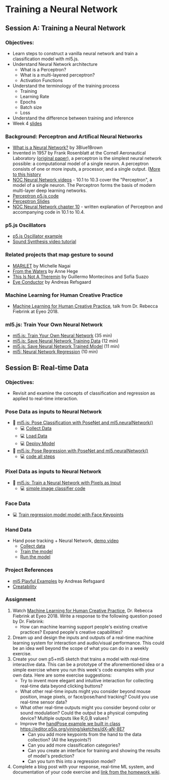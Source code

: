 # Training a Neural Network

## Session A: Training a Neural Network

### Objectives:

- Learn steps to construct a vanilla neural network and train a classification model with ml5.js.
- Understand Neural Network architecture
  - What is a Perceptron?
  - What is a multi-layered perceptron?
  - Activation Functions
- Understand the terminology of the training process
  - Training
  - Learning Rate
  - Epochs
  - Batch size
  - Loss
- Understand the difference between training and inference
- Week 4 [slides](https://docs.google.com/presentation/d/1pQPU2ANEPuESCr-POjbRDPnR992VGS3TRfj7C9eK1Co/edit?usp=sharing)

### Background: Perceptron and Artifical Neural Networks

- [What is a Neural Network?](https://youtu.be/aircAruvnKk?list=PLZHQObOWTQDNU6R1_67000Dx_ZCJB-3pi) by 3Blue1Brown
- Invented in 1957 by Frank Rosenblatt at the Cornell Aeronautical Laboratory ([original paper](http://www.ling.upenn.edu/courses/cogs501/Rosenblatt1958.pdf)), a perceptron is the simplest neural network possible: a computational model of a single neuron. A perceptron consists of one or more inputs, a processor, and a single output. ([More to this history](https://github.com/ml5js/Intro-ML-Arts-IMA-F23/wiki/Brief-History-of-Artificial-Neural-Networks)
- [NOC Neural Network videos](https://youtu.be/XJ7HLz9VYz0?list=PLRqwX-V7Uu6aCibgK1PTWWu9by6XFdCfh) - 10.1 to 10.3 cover the "Perceptron", a model of a single neuron. The Perceptron forms the basis of modern multi-layer deep learning networks.
- [Perceptron p5.js code](https://editor.p5js.org/natureofcode/sketches/guiOyd5GD)
- [Perceptron Slides](https://drive.google.com/file/d/1io05Uzpb9BclWzXyvB6wEj_Zu4uI_hOX/view?usp=sharing)
- [NOC Neural Network chapter 10](https://natureofcode.com/book/chapter-10-neural-networks/) - written explanation of Perceptron and accompanying code in 10.1 to 10.4.

### p5.js Oscillators

- [p5.js Oscillator example](https://editor.p5js.org/ima_ml/sketches/fSGClc_aK)
- [Sound Synthesis video tutorial](https://youtu.be/Bk8rLzzSink)

### Related projects that map gesture to sound

- [MARtLET](https://vimeo.com/19980514) by Michelle Nagai
- [From the Waters](https://www.youtube.com/watch?v=k6dwnr5RDow) by Anne Hege
- [This Is Not A Theremin](https://sofiaitp.wordpress.com/2018/12/04/this-is-not-a-theremin/) by Guillermo Montecinos and Sofía Suazo
- [Eye Conductor]([https://andreasrefsgaard.dk/project/eye-conductor/](https://www.andreasrefsgaard.dk/projects/eye-conductor/)) by Andreas Refsgaard

### Machine Learning for Human Creative Practice

- [Machine Learning for Human Creative Practice](https://vimeo.com/287094397), talk from Dr. Rebecca Fiebrink at Eyeo 2018.

### ml5.js: Train Your Own Neural Network

- [ml5.js: Train Your Own Neural Network](https://youtu.be/8HEgeAbYphA?list=PLRqwX-V7Uu6YPSwT06y_AEYTqIwbeam3y) (35 min)
- [ml5.js: Save Neural Network Training Data](https://youtu.be/q6cwxORPDo8?list=PLRqwX-V7Uu6YPSwT06y_AEYTqIwbeam3y) (12 min)
- [ml5.js: Save Neural Network Trained Model](https://youtu.be/wUrg9Hjkhg0?list=PLRqwX-V7Uu6YPSwT06y_AEYTqIwbeam3y) (11 min)
- [ml5: Neural Network Regression](https://youtu.be/fFzvwdkzr_c?list=PLRqwX-V7Uu6YPSwT06y_AEYTqIwbeam3y) (10 min)

## Session B: Real-time Data

### Objectives:

- Revisit and examine the concepts of classification and regression as applied to real-time interaction.

### Pose Data as inputs to Neural Network

- 🎥 [ml5.js: Pose Classification with PoseNet and ml5.neuralNetwork()](https://youtu.be/FYgYyq-xqAw?list=PLRqwX-V7Uu6YPSwT06y_AEYTqIwbeam3y)
  - 💻 [Collect Data](https://editor.p5js.org/codingtrain/sketches/kTM0Gm-1q)
  - 💻 [Load Data](https://editor.p5js.org/codingtrain/sketches/-Ywq20rM9)
  - 💻 [Deploy Model](https://editor.p5js.org/codingtrain/sketches/c5sDNr8eM)
- 🎥 [ml5.js: Pose Regression with PoseNet and ml5.neuralNetwork()](https://youtu.be/lob74HqHYJ0?list=PLRqwX-V7Uu6YPSwT06y_AEYTqIwbeam3y)
  - 💻 [code all steps](https://editor.p5js.org/codingtrain/sketches/JI_j-PiLk)

### Pixel Data as inputs to Neural Network

- 🎥 [ml5.js: Train a Neural Network with Pixels as Input](https://youtu.be/UaKab6h9Z0I?list=PLRqwX-V7Uu6YPSwT06y_AEYTqIwbeam3y)
  - 💻 [simple image classifier code](https://editor.p5js.org/codingtrain/sketches/rkonHpec2)

### Face Data

- 💻 [Train regression model model with Face Keypoints](https://editor.p5js.org/ima_ml/sketches/US3ZX6zCD)

### Hand Data

- Hand pose tracking + Neural Network, [demo video](https://www.loom.com/share/420fa5941dea411491af817011622c86)
  - [Collect data](https://editor.p5js.org/yining/sketches/dCoPm-Opb)
  - [Train the model](https://editor.p5js.org/yining/sketches/IrBFfXbSF)
  - [Run the model](https://editor.p5js.org/yining/sketches/6cFF9-L-Z)

### Project References

- [ml5 Playful Examples](https://ml5-fellowship-2020.github.io/examples/) by Andreas Refsgaard
- [Creatability](https://experiments.withgoogle.com/collection/creatability)

### Assignment

1. Watch [Machine Learning for Human Creative Practice](https://vimeo.com/287094397), Dr. Rebecca Fiebrink at Eyeo 2018. Write a response to the following question posed by Dr. Fiebrink:
   - How can machine learning support people's existing creative practices? Expand people's creative capabilities?
2. Dream up and design the inputs and outputs of a real-time machine learning system for interaction and audio/visual performance. This could be an idea well beyond the scope of what you can do in a weekly exercise.
3. Create your own p5+ml5 sketch that trains a model with real-time interactive data. This can be a prototype of the aforementioned idea or a simple exercise where you run this week's code examples with your own data. Here are some exercise suggestions:
   - Try to invent more elegant and intuitive interaction for collecting real-time data beyond clicking buttons?
   - What other real-time inputs might you consider beyond mouse position, image pixels, or face/pose/hand tracking? Could you use real-time sensor data?
   - What other real-time outputs might you consider beyond color or sound modulation? Could the output be a physical computing device? Multiple outputs like R,G,B values?
   - Improve the [handPose example we built in class](https://editor.p5js.org/ima_ml/sketches/JjnhklcOX) https://editor.p5js.org/yining/sketches/dX-aN-8E7
     - Can you add more keypoints from the hand to the data collection? (All the keypoints?)
     - Can you add more classification categories?
     - Can you create an interface for training and showing the results of model's prediction?
     - Can you turn this into a regression model?
4. Complete a blog post with your response, real-time ML system, and documentation of your code exercise and [link from the homework wiki](https://github.com/ml5js/Intro-ML-Arts-IMA-F23/wiki/Assignment-7).
